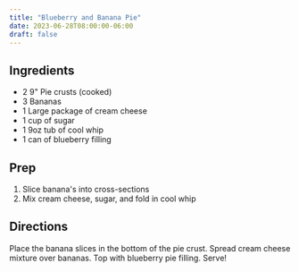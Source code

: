 ```yaml
---
title: "Blueberry and Banana Pie"
date: 2023-06-28T08:00:00-06:00
draft: false
---
```


## Ingredients
- 2 9" Pie crusts (cooked)
- 3 Bananas
- 1 Large package of cream cheese
- 1 cup of sugar
- 1 9oz tub of cool whip
- 1 can of blueberry filling

## Prep
1. Slice banana's into cross-sections
2. Mix cream cheese, sugar, and fold in cool whip

## Directions
Place the banana slices in the bottom of the pie crust. Spread cream cheese mixture over bananas. Top with blueberry pie filling. Serve!